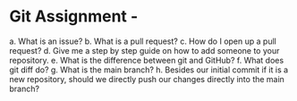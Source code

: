 # Git Assignment - <OlgaKt>

a. What is an issue?
b. What is a pull request?
c. How do I open up a pull request?
d. Give me a step by step guide on how to add someone to your repository.
e. What is the difference between git and GitHub?
f. What does git diff do?
g. What is the main branch?
h. Besides our initial commit if it is a new repository, should we directly push our changes directly into the main branch?

